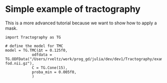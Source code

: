 # Simple example of tractography

This is a more advanced tutorial because we want to show how to apply a mask.

```@example BASIC
import Tractography as TG

# define the model for TMC
model = TG.TMC(Δt = 0.125f0,
            odfdata = TG.ODFData("/Users/rveltz/work/prog_gd/julia/dev/dev1/Tractography/examples/cross-fod.nii.gz"),
            C = TG.Cone(15),
            proba_min = 0.005f0,
            )
```
